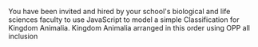 You have been invited and hired by your school's biological and life sciences faculty to use JavaScript to model a simple Classification for Kingdom Animalia.
Kingdom Animalia arranged in this order using OPP all inclusion
